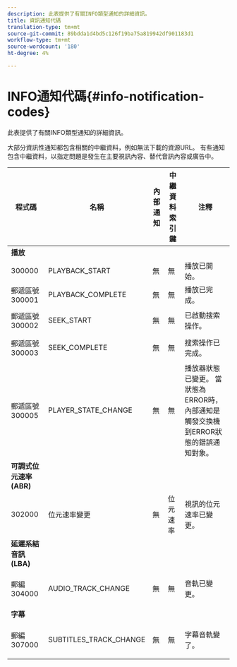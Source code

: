 ```yaml
---
description: 此表提供了有關INFO類型通知的詳細資訊。
title: 資訊通知代碼
translation-type: tm+mt
source-git-commit: 89bdda1d4bd5c126f19ba75a819942df901183d1
workflow-type: tm+mt
source-wordcount: '180'
ht-degree: 4%

---
```



# INFO通知代碼{#info-notification-codes}

此表提供了有關INFO類型通知的詳細資訊。

大部分資訊性通知都包含相關的中繼資料，例如無法下載的資源URL。 有些通知包含中繼資料，以指定問題是發生在主要視訊內容、替代音訊內容或廣告中。

<table frame="all" colsep="1" rowsep="1" id="table_503463046E764A87B10EB5D8B294EB23"> 
 <thead> 
  <tr rowsep="1"> 
   <th colname="1" class="entry"><b>程式碼</b></th> 
   <th colname="2" class="entry"><b>名稱</b></th> 
   <th colname="3" class="entry"><b>內部通知</b></th> 
   <th colname="4" class="entry"><b>中繼資料索引鍵</b></th> 
   <th colname="5" class="entry"><b>注釋</b></th> 
  </tr> 
 </thead>
 <tbody> 
  <tr rowsep="1"> 
   <td colname="1"><b>播放</b> </td> 
   <td colname="2"> </td> 
   <td colname="3"> </td> 
   <td colname="4"> </td> 
   <td colname="5"> </td> 
  </tr> 
  <tr rowsep="1"> 
   <td colname="1"><span class="codeph"> 300000  </span> </td> 
   <td colname="2"><span class="codeph"> PLAYBACK_START  </span> </td> 
   <td colname="3"> 無 </td> 
   <td colname="4"> 無 </td> 
   <td colname="5"> 播放已開始。 </td> 
  </tr> 
  <tr rowsep="1"> 
   <td colname="1"><span class="codeph"> 郵遞區號300001  </span> </td> 
   <td colname="2"><span class="codeph"> PLAYBACK_COMPLETE  </span> </td> 
   <td colname="3"> 無 </td> 
   <td colname="4"> 無 </td> 
   <td colname="5"> 播放已完成。 </td> 
  </tr> 
  <tr rowsep="1"> 
   <td colname="1"><span class="codeph"> 郵遞區號300002  </span> </td> 
   <td colname="2"><span class="codeph"> SEEK_START  </span> </td> 
   <td colname="3"> 無 </td> 
   <td colname="4"> <p> 無 </p> </td> 
   <td colname="5"> 已啟動搜索操作。 </td> 
  </tr> 
  <tr rowsep="1"> 
   <td colname="1"><span class="codeph"> 郵遞區號300003  </span> </td> 
   <td colname="2"><span class="codeph"> SEEK_COMPLETE  </span> </td> 
   <td colname="3"> 無 </td> 
   <td colname="4"> <p>無 </p> </td> 
   <td colname="5"> 搜索操作已完成。 </td> 
  </tr> 
  <tr rowsep="1"> 
   <td colname="1"><span class="codeph"> 郵遞區號300005  </span> </td> 
   <td colname="2"><span class="codeph"> PLAYER_STATE_CHANGE  </span> </td> 
   <td colname="3"> <p>無 </p> </td> 
   <td colname="4"> <p>無 </p> </td> 
   <td colname="5"> 播放器狀態已變更。 當狀態為ERROR時，內部通知是觸發交換機到ERROR狀態的錯誤通知對象。 </td> 
  </tr> 
  <tr rowsep="1"> 
   <td colname="1"><b>可調式位元速率(ABR)</b> </td> 
   <td colname="2"> </td> 
   <td colname="3"> </td> 
   <td colname="4"> </td> 
   <td colname="5"> </td> 
  </tr> 
  <tr rowsep="1"> 
   <td colname="1"><span class="codeph"> 302000  </span> </td> 
   <td colname="2"><span class="codeph"> 位元速率變更  </span> </td> 
   <td colname="3"> <p>無 </p> </td> 
   <td colname="4"><span class="codeph"> 位元速率  </span> </td> 
   <td colname="5"> 視訊的位元速率已變更。 </td> 
  </tr> 
  <tr rowsep="1"> 
   <td colname="1"><b>延遲系結音訊(LBA)</b> </td> 
   <td colname="2"> </td> 
   <td colname="3"> </td> 
   <td colname="4"> </td> 
   <td colname="5"> </td> 
  </tr> 
  <tr rowsep="1"> 
   <td colname="1"><span class="codeph"> 郵編304000  </span> </td> 
   <td colname="2"><span class="codeph"> AUDIO_TRACK_CHANGE  </span> </td> 
   <td colname="3"> <p>無 </p> </td> 
   <td colname="4"> <p>無 </p> </td> 
   <td colname="5"> <p>音軌已變更。 </p> </td> 
  </tr> 
  <tr rowsep="1"> 
   <td colname="1"><b>字幕</b> </td> 
   <td colname="2"> </td> 
   <td colname="3"> </td> 
   <td colname="4"> </td> 
   <td colname="5"> </td> 
  </tr> 
  <tr rowsep="1"> 
   <td colname="1"><span class="codeph"> 郵編307000  </span> </td> 
   <td colname="2"><span class="codeph"> SUBTITLES_TRACK_CHANGE  </span> </td> 
   <td colname="3"> <p>無 </p> </td> 
   <td colname="4"> <p>無 </p> </td> 
   <td colname="5"> <p>字幕音軌變了。 </p> </td> 
  </tr> 
 </tbody> 
</table>